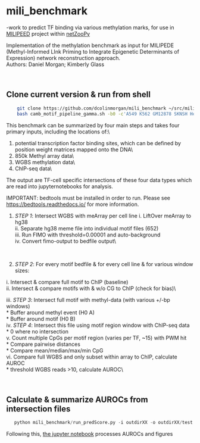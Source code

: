 # mili_benchmark

-work to predict TF binding via various methylation marks, for use in [MILIPEED](https://github.com/dcolinmorgan/netZooPy/tree/milipeed) project within [netZooPy](https://github.com/netZoo/netZooPy)


Implementation of the methylation benchmark as input for MILIPEDE (Methyl-Informed LInk Priming to Integrate Epigenetic Determinants of Expression) network reconstruction approach.\
Authors: Daniel Morgan; Kimberly Glass

<space>\
<space>

Clone current version & run from shell
--------------------------------------------------
```bash
    git clone https://github.com/dcolinmorgan/mili_benchmark ~/src/mili_benchmark
    bash camb_motif_pipeline_gamma.sh -b0 -c'A549 K562 GM12878 SKNSH HepG2 HeLa' -o'outdirXX'

```

This benchmark can be summarized by four main steps and takes four primary inputs, including the locations of:\
  1. potential transcription factor binding sites, which can be defined by position weight matrices mapped onto the DNA\
  1. 850k Methyl array data\
  1. WGBS methylation data\
  1. ChIP-seq data\

The output are TF-cell specific intersections of these four data types which are read into jupyternotebooks for analysis.

IMPORTANT: bedtools must be installed in order to run. Please see https://bedtools.readthedocs.io/ for more information. 

1. *STEP 1*: Intersect WGBS with meArray per cell line
  i. LiftOver meArray to hg38\
  ii. Separate hg38 meme file into individual motif files (652)\
  iii. Run FIMO with threshold=0.00001 and auto-background\
  iv. Convert fimo-output to bedfile output\
 
    <space>\
    <space>
  
1. *STEP 2*: For every motif bedfile & for every cell line & for various window sizes:

  i. Intersect & compare full motif to ChIP (baseline)\
  ii. Intersect & compare motifs with & w/o CG to ChIP (check for bias)\
  
  iii. *STEP 3*: Intersect full motif with methyl-data (with various +/-bp windows)\
    * Buffer around methyl event (H0 A)\
    * Buffer around motif (H0 B)\
  iv. *STEP 4*: Intersect this file using motif region window with ChIP-seq data\
    * 0 where no intersection\
  v. Count multiple CpGs per motif region (varies per TF, ~15) with PWM hit\
    * Compare pairwise distances\
    * Compare mean/median/max/min CpG\
  vi. Compare full WGBS and only subset within array to ChIP, calculate AUROC\
    * threshold WGBS reads >10, calculate AUROC\

<space>\
<space>
  
Calculate & summarize AUROCs from intersection files
--------------------------------------------------

```python
   python mili_benchmark/run_predScore.py -i outdirXX -o outdirXX/test

```
  
Following this, [the jupyter notebook](https://github.com/dcolinmorgan/mili_benchmark/blob/master/channing_methyl_benchmark.ipynb) processes AUROCs and figures

